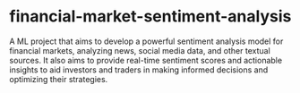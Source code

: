 # financial-market-sentiment-analysis
A ML project that aims to develop a powerful sentiment analysis model for financial markets, analyzing news, social media data, and other textual sources. It also aims to provide real-time sentiment scores and actionable insights to aid investors and traders in making informed decisions and optimizing their strategies.
